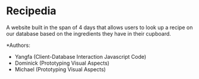 # Recipedia
A website built in the span of 4 days that allows users to look up a recipe on our database based on the ingredients they have in their cupboard.

*Authors:
- Yangfa (Client-Database Interaction Javascript Code)
- Dominick (Prototyping Visual Aspects)
- Michael (Prototyping Visual Aspects)
